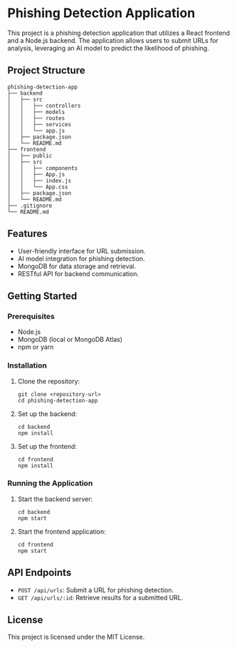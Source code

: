 # Phishing Detection Application

This project is a phishing detection application that utilizes a React frontend and a Node.js backend. The application allows users to submit URLs for analysis, leveraging an AI model to predict the likelihood of phishing.

## Project Structure

```
phishing-detection-app
├── backend
│   ├── src
│   │   ├── controllers
│   │   ├── models
│   │   ├── routes
│   │   ├── services
│   │   └── app.js
│   ├── package.json
│   └── README.md
├── frontend
│   ├── public
│   ├── src
│   │   ├── components
│   │   ├── App.js
│   │   ├── index.js
│   │   └── App.css
│   ├── package.json
│   └── README.md
├── .gitignore
└── README.md
```

## Features

- User-friendly interface for URL submission.
- AI model integration for phishing detection.
- MongoDB for data storage and retrieval.
- RESTful API for backend communication.

## Getting Started

### Prerequisites

- Node.js
- MongoDB (local or MongoDB Atlas)
- npm or yarn

### Installation

1. Clone the repository:
   ```
   git clone <repository-url>
   cd phishing-detection-app
   ```

2. Set up the backend:
   ```
   cd backend
   npm install
   ```

3. Set up the frontend:
   ```
   cd frontend
   npm install
   ```

### Running the Application

1. Start the backend server:
   ```
   cd backend
   npm start
   ```

2. Start the frontend application:
   ```
   cd frontend
   npm start
   ```

## API Endpoints

- `POST /api/urls`: Submit a URL for phishing detection.
- `GET /api/urls/:id`: Retrieve results for a submitted URL.

## License

This project is licensed under the MIT License.